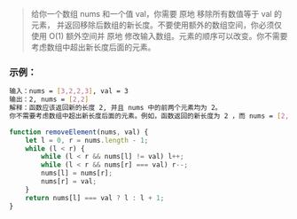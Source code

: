 
>给你一个数组 nums 和一个值 val，你需要 原地 移除所有数值等于 val 的元素，
并返回移除后数组的新长度。不要使用额外的数组空间，你必须仅使用 O(1) 额外空间并 原地
修改输入数组。元素的顺序可以改变。你不需要考虑数组中超出新长度后面的元素。

### 示例：
```sh
输入：nums = [3,2,2,3], val = 3
输出：2, nums = [2,2]
解释：函数应该返回新的长度 2, 并且 nums 中的前两个元素均为 2。
你不需要考虑数组中超出新长度后面的元素。例如，函数返回的新长度为 2 ，而 nums = [2,2,3,3] 或 nums = [2,2,0,0]，也会被视作正确答案。
```

```js
function removeElement(nums, val) {
	let l = 0, r = nums.length - 1;
	while (l < r) {
		while (l < r && nums[l] != val) l++;
		while (l < r && nums[r] === val) r--;
		nums[l] = nums[r];
		nums[r] = val;
	}
	return nums[l] === val ? l : l + 1;
}
```
